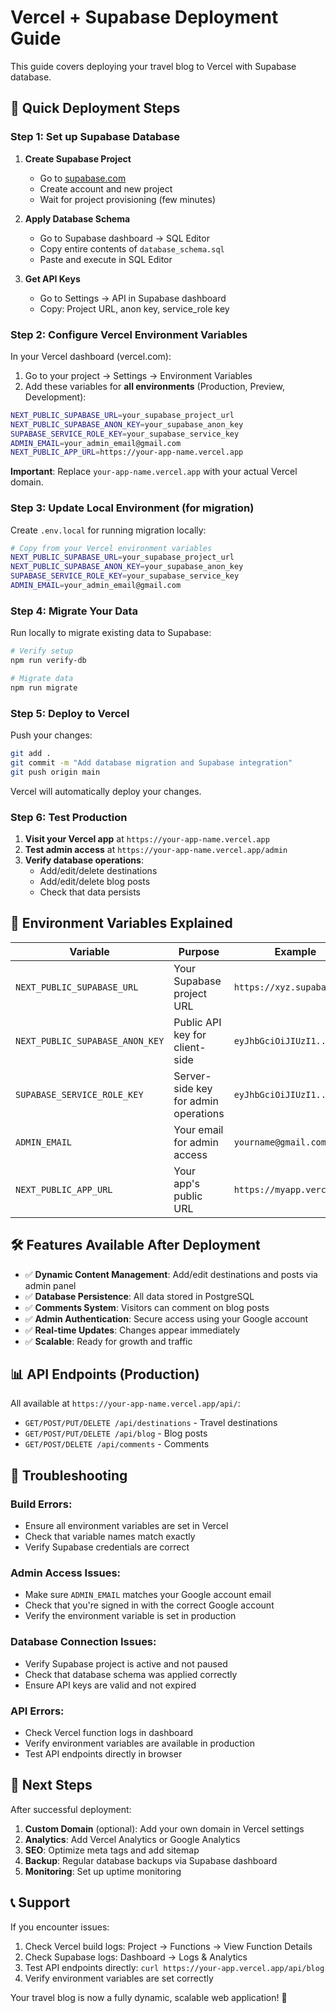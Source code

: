 # Vercel + Supabase Deployment Guide

This guide covers deploying your travel blog to Vercel with Supabase database.

## 🚀 Quick Deployment Steps

### Step 1: Set up Supabase Database

1. **Create Supabase Project**
   - Go to [supabase.com](https://supabase.com)
   - Create account and new project
   - Wait for project provisioning (few minutes)

2. **Apply Database Schema**
   - Go to Supabase dashboard → SQL Editor
   - Copy entire contents of `database_schema.sql`
   - Paste and execute in SQL Editor

3. **Get API Keys**
   - Go to Settings → API in Supabase dashboard
   - Copy: Project URL, anon key, service_role key

### Step 2: Configure Vercel Environment Variables

In your Vercel dashboard (vercel.com):

1. Go to your project → Settings → Environment Variables
2. Add these variables for **all environments** (Production, Preview, Development):

```bash
NEXT_PUBLIC_SUPABASE_URL=your_supabase_project_url
NEXT_PUBLIC_SUPABASE_ANON_KEY=your_supabase_anon_key
SUPABASE_SERVICE_ROLE_KEY=your_supabase_service_key
ADMIN_EMAIL=your_admin_email@gmail.com
NEXT_PUBLIC_APP_URL=https://your-app-name.vercel.app
```

**Important**: Replace `your-app-name.vercel.app` with your actual Vercel domain.

### Step 3: Update Local Environment (for migration)

Create `.env.local` for running migration locally:

```bash
# Copy from your Vercel environment variables
NEXT_PUBLIC_SUPABASE_URL=your_supabase_project_url
NEXT_PUBLIC_SUPABASE_ANON_KEY=your_supabase_anon_key
SUPABASE_SERVICE_ROLE_KEY=your_supabase_service_key
ADMIN_EMAIL=your_admin_email@gmail.com
```

### Step 4: Migrate Your Data

Run locally to migrate existing data to Supabase:

```bash
# Verify setup
npm run verify-db

# Migrate data
npm run migrate
```

### Step 5: Deploy to Vercel

Push your changes:

```bash
git add .
git commit -m "Add database migration and Supabase integration"
git push origin main
```

Vercel will automatically deploy your changes.

### Step 6: Test Production

1. **Visit your Vercel app** at `https://your-app-name.vercel.app`
2. **Test admin access** at `https://your-app-name.vercel.app/admin`
3. **Verify database operations**:
   - Add/edit/delete destinations
   - Add/edit/delete blog posts
   - Check that data persists

## 🔧 Environment Variables Explained

| Variable | Purpose | Example |
|----------|---------|---------|
| `NEXT_PUBLIC_SUPABASE_URL` | Your Supabase project URL | `https://xyz.supabase.co` |
| `NEXT_PUBLIC_SUPABASE_ANON_KEY` | Public API key for client-side | `eyJhbGciOiJIUzI1...` |
| `SUPABASE_SERVICE_ROLE_KEY` | Server-side key for admin operations | `eyJhbGciOiJIUzI1...` |
| `ADMIN_EMAIL` | Your email for admin access | `yourname@gmail.com` |
| `NEXT_PUBLIC_APP_URL` | Your app's public URL | `https://myapp.vercel.app` |

## 🛠️ Features Available After Deployment

- ✅ **Dynamic Content Management**: Add/edit destinations and posts via admin panel
- ✅ **Database Persistence**: All data stored in PostgreSQL
- ✅ **Comments System**: Visitors can comment on blog posts
- ✅ **Admin Authentication**: Secure access using your Google account
- ✅ **Real-time Updates**: Changes appear immediately
- ✅ **Scalable**: Ready for growth and traffic

## 📊 API Endpoints (Production)

All available at `https://your-app-name.vercel.app/api/`:

- `GET/POST/PUT/DELETE /api/destinations` - Travel destinations
- `GET/POST/PUT/DELETE /api/blog` - Blog posts  
- `GET/POST/DELETE /api/comments` - Comments

## 🚨 Troubleshooting

### Build Errors:
- Ensure all environment variables are set in Vercel
- Check that variable names match exactly
- Verify Supabase credentials are correct

### Admin Access Issues:
- Make sure `ADMIN_EMAIL` matches your Google account email
- Check that you're signed in with the correct Google account
- Verify the environment variable is set in production

### Database Connection Issues:
- Verify Supabase project is active and not paused
- Check that database schema was applied correctly
- Ensure API keys are valid and not expired

### API Errors:
- Check Vercel function logs in dashboard
- Verify environment variables are available in production
- Test API endpoints directly in browser

## 🎯 Next Steps

After successful deployment:

1. **Custom Domain** (optional): Add your own domain in Vercel settings
2. **Analytics**: Add Vercel Analytics or Google Analytics
3. **SEO**: Optimize meta tags and add sitemap
4. **Backup**: Regular database backups via Supabase dashboard
5. **Monitoring**: Set up uptime monitoring

## 📞 Support

If you encounter issues:

1. Check Vercel build logs: Project → Functions → View Function Details
2. Check Supabase logs: Dashboard → Logs & Analytics
3. Test API endpoints directly: `curl https://your-app.vercel.app/api/blog`
4. Verify environment variables are set correctly

Your travel blog is now a fully dynamic, scalable web application! 🎉
